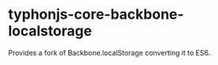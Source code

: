 # typhonjs-core-backbone-localstorage
Provides a fork of Backbone.localStorage converting it to ES6.
